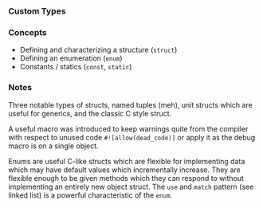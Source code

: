 ### Custom Types

### Concepts
- Defining and characterizing a structure (`struct`)
- Defining an enumeration (`enum`)
- Constants / statics (`const`, `static`)

### Notes
Three notable types of structs, named tuples (meh), unit structs which are
useful for generics, and the classic C style struct.

A useful macro was introduced to keep warnings quite from the compiler with
respect to unused code `#![allow(dead_code)]` or apply it as the debug macro
is on a single object.

Enums are useful C-like structs which are flexible for implementing data
which may have default values which incrementally increase. They are flexible
enough to be given methods which they can respond to without implementing an
entirely new object struct. The `use` and `match` pattern (see linked list)
is a powerful characteristic of the `enum`.
